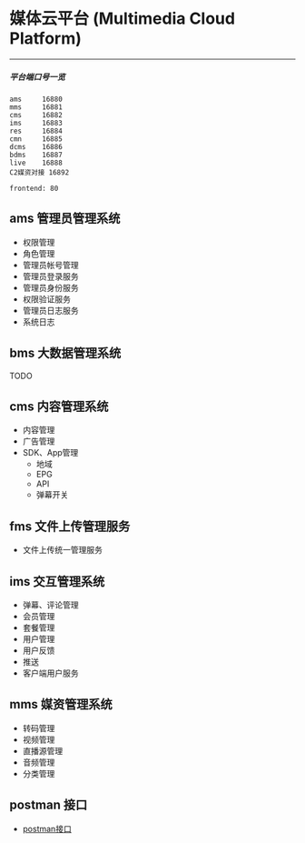 
# 媒体云平台 (Multimedia Cloud Platform)
---------

##### 平台端口号一览
```
ams		16880
mms		16881
cms		16882
ims		16883
res		16884
cmn		16885
dcms    16886
bdms    16887
live	16888
C2媒资对接 16892

frontend: 80
```

## ams 管理员管理系统
* 权限管理
* 角色管理
* 管理员帐号管理
* 管理员登录服务
* 管理员身份服务
* 权限验证服务
* 管理员日志服务
* 系统日志

## bms 大数据管理系统

TODO

## cms 内容管理系统
* 内容管理
* 广告管理
* SDK、App管理
	* 地域
	* EPG
	* API
	* 弹幕开关


## fms 文件上传管理服务
* 文件上传统一管理服务

## ims 交互管理系统
* 弹幕、评论管理
* 会员管理
* 套餐管理
* 用户管理
* 用户反馈
* 推送
* 客户端用户服务

## mms 媒资管理系统
* 转码管理
* 视频管理
* 直播源管理
* 音频管理
* 分类管理

## postman 接口
* [postman接口](./common/mcp.postman.json)
